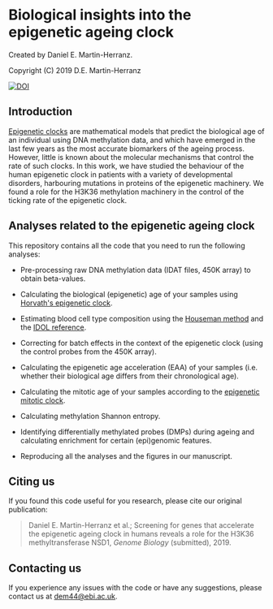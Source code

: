# Biological insights into the epigenetic ageing clock

Created by Daniel E. Martin-Herranz.

Copyright (C) 2019 D.E. Martin-Herranz

[![DOI](https://zenodo.org/badge/169565269.svg)](https://zenodo.org/badge/latestdoi/169565269)


## Introduction

[Epigenetic clocks](https://www.nature.com/articles/s41576-018-0004-3) are mathematical models that predict the biological age of an individual using DNA methylation data, and which have emerged in the last few years as the most accurate biomarkers of the ageing process. However, little is known about the molecular mechanisms that control the rate of such clocks. In this work, we have studied the behaviour of the human epigenetic clock in patients with a variety of developmental disorders, harbouring mutations in proteins of the epigenetic machinery. We found a role for the H3K36 methylation machinery in the control of the ticking rate of the epigenetic clock.  


## Analyses related to the epigenetic ageing clock

This repository contains all the code that you need to run the following analyses:

* Pre-processing raw DNA methylation data (IDAT files, 450K array) to obtain beta-values.

* Calculating the biological (epigenetic) age of your samples using [Horvath's epigenetic clock](https://genomebiology.biomedcentral.com/articles/10.1186/gb-2013-14-10-r115).

* Estimating blood cell type composition using the [Houseman method](https://bmcbioinformatics.biomedcentral.com/articles/10.1186/1471-2105-13-86) and the [IDOL reference](https://bmcbioinformatics.biomedcentral.com/articles/10.1186/s12859-016-0943-7). 

* Correcting for batch effects in the context of the epigenetic clock (using the control probes from the 450K array).

* Calculating the epigenetic age acceleration (EAA) of your samples (i.e. whether their biological age differs from their chronological age). 

* Calculating the mitotic age of your samples according to the [epigenetic mitotic clock](https://genomebiology.biomedcentral.com/articles/10.1186/s13059-016-1064-3).

* Calculating methylation Shannon entropy.  

* Identifying differentially methylated probes (DMPs) during ageing and calculating enrichment for certain (epi)genomic features.

* Reproducing all the analyses and the figures in our manuscript.


## Citing us 

If you found this code useful for you research, please cite our original publication:

> Daniel E. Martin-Herranz et al.; Screening for genes that accelerate the epigenetic ageing clock in humans reveals a role for the H3K36 methyltransferase NSD1, *Genome Biology* (submitted), 2019.


## Contacting us

If you experience any issues with the code or have any suggestions, please contact us at dem44@ebi.ac.uk.


